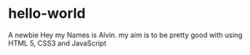 # hello-world
A newbie
Hey my Names is Alvin.
my aim is to be pretty good with using HTML 5, CSS3 and JavaScript
